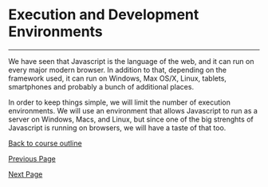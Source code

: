 # Execution and Development Environments

---

We have seen that Javascript is the language of the web, and it can run on every major modern browser. In addition to that, depending
on the framework used, it can run on Windows, Max OS/X, Linux, tablets, smartphones and probably a bunch of additional places. 

In order to keep things simple, we will limit the number of execution environments. We will use an environment that allows Javascript to
run as a server on Windows, Macs, and Linux, but since one of the big strenghts of Javascript is running on browsers, we will have a taste
of that too.

[Back to course outline](https://github.com/mbarsott/LearnProgrammingWithJavascript/blob/master/README.md)

[Previous Page](https://github.com/mbarsott/LearnProgrammingWithJavascript/blob/master/02_WhyJavaScript.md#why-javascript)

[Next Page](https://github.com/mbarsott/LearnProgrammingWithJavascript/blob/master/README.md)
